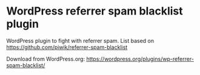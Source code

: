 # WordPress referrer spam blacklist plugin
WordPress plugin to fight with referrer spam. List based on https://github.com/piwik/referrer-spam-blacklist

Download from WordPress.org: https://wordpress.org/plugins/wp-referrer-spam-blacklist/ 
